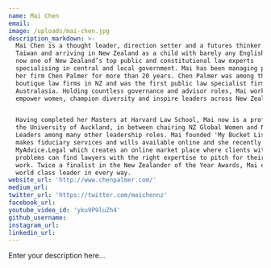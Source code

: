 ```yaml
---
name: Mai Chen
email:
image: /uploads/mai-chen.jpg
description_markdown: >-
  Mai Chen is a thought leader, direction setter and a futures thinker. Born in
  Taiwan and arriving in New Zealand as a child with barely any English, she is
  now one of New Zealand’s top public and constitutional law experts
  specialising in central and local government. Mai has been managing partner of
  her firm Chen Palmer for more than 20 years. Chen Palmer was among the first
  boutique law firms in NZ and was the first public law specialist firm in
  Australasia. Holding countless governance and advisor roles, Mai works to
  empower women, champion diversity and inspire leaders across New Zealand.


  Having completed her Masters at Harvard Law School, Mai now is a professor at
  the University of Auckland, in between chairing NZ Global Women and NZ Asian
  Leaders among many other leadership roles. Mai founded 'My Bucket List' which
  makes fiduciary services and wills available online and she recently launched
  MyAdvice.Legal which creates an online market place where clients with legal
  problems can find lawyers with the right expertise to pitch for their legal
  work. Twice a finalist in the New Zealander of the Year Awards, Mai embodies a
  world class leader in every way.
website_url: 'http://www.chenpalmer.com/'
medium_url:
twitter_url: 'https://twitter.com/maichennz'
facebook_url:
youtube_video_id: 'yku9P9luZh4'
github_username:
instagram_url:
linkedin_url:
---
```


Enter your description here...
